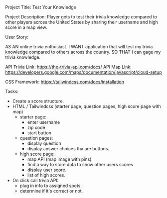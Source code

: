 Project Title: Test Your Knowledge 

Project Description: Player gets to test their trivia knowledge compared to other players across the United States by sharing their username and high score in a map view. 

User Story: 

AS AN online trivia enthusiast. 
I WANT application that will test my trivia knowledge compared to others across the country. 
SO THAT I can gage my trivia knowledge. 

API Trivia Link: https://the-trivia-api.com/docs/ 
API Map Link: https://developers.google.com/maps/documentation/javascript/cloud-setup

CSS Framework:  https://tailwindcss.com/docs/installation 


Tasks: 
- Create a score structure. 
- HTML / Tailwindcss (starter page, question pages, high score page with map)
    - starter page: 
        - enter username 
        - zip code 
        - start button 
    - question pages:
        - display question 
        - display answer choices tha are buttons. 
    - high score page:
        - map API (map image with pins)
        - find a way to store data to show other users scores
        - display user score. 
        - list of high scores. 
- On click call trivia API: 
    - plug in info to assigned spots.
    - determine if it's correct or not. 




